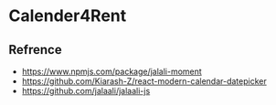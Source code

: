 # Calender4Rent

## Refrence

- https://www.npmjs.com/package/jalali-moment
- https://github.com/Kiarash-Z/react-modern-calendar-datepicker
- https://github.com/jalaali/jalaali-js
